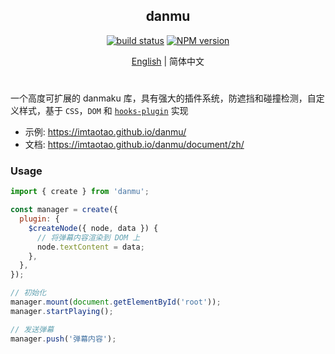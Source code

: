 <div align="center">
<h2>danmu</h2>

[![build status](https://github.com/imtaotao/danmu/actions/workflows/deploy.yml/badge.svg?branch=master)](https://github.com/imtaotao/danmu/actions/workflows/deploy.yml) [![NPM version](https://img.shields.io/npm/v/danmu.svg?color=a1b858&label=)](https://www.npmjs.com/package/danmu)

</div>

<div align="center">

[English](./README.md) | 简体中文

</div>

<h1></h1>

一个高度可扩展的 danmaku 库，具有强大的插件系统，防遮挡和碰撞检测，自定义样式，基于 `CSS`，`DOM` 和 [`hooks-plugin`](https://github.com/imtaotao/hooks-plugin) 实现

- 示例: https://imtaotao.github.io/danmu/
- 文档: https://imtaotao.github.io/danmu/document/zh/


### Usage

```js
import { create } from 'danmu';

const manager = create({
  plugin: {
    $createNode({ node, data }) {
      // 将弹幕内容渲染到 DOM 上
      node.textContent = data;
    },
  },
});

// 初始化
manager.mount(document.getElementById('root'));
manager.startPlaying();

// 发送弹幕
manager.push('弹幕内容');
```
